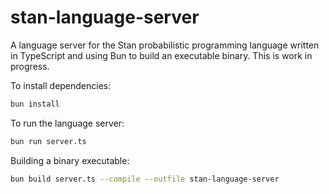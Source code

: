 # stan-language-server

A language server for the Stan probabilistic programming language written in TypeScript and using Bun to build an executable binary. This is work in progress. 

To install dependencies:

```bash
bun install
```

To run the language server:

```bash
bun run server.ts
```

Building a binary executable:

```bash
bun build server.ts --compile --outfile stan-language-server
```
